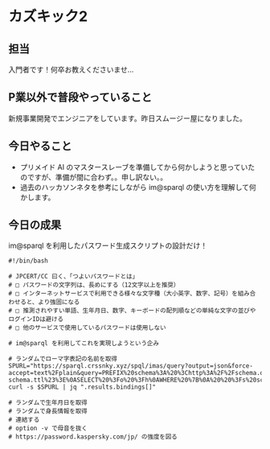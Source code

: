 # カズキック2

## 担当

入門者です！何卒お教えくださいませ...

## P業以外で普段やっていること

新規事業開発でエンジニアをしています。昨日スムージー屋になりました。

## 今日やること

- プリメイド AI のマスタースレーブを準備してから何かしようと思っていたのですが、準備が間に合わず。。申し訳ない。。
- 過去のハッカソンネタを参考にしながら im@sparql の使い方を理解して何かします。

## 今日の成果

im@sparql を利用したパスワード生成スクリプトの設計だけ！

```
#!/bin/bash

# JPCERT/CC 曰く、「つよいパスワードとは」
# □ パスワードの文字列は、長めにする（12文字以上を推奨）
# □ インターネットサービスで利用できる様々な文字種（大小英字、数字、記号）を組み合わせると、より強固になる
# □ 推測されやすい単語、生年月日、数字、キーボードの配列順などの単純な文字の並びやログインIDは避ける
# □ 他のサービスで使用しているパスワードは使用しない

# im@sparql を利用してこれを実現しようという企み

# ランダムでローマ字表記の名前を取得
SPURL="https://sparql.crssnky.xyz/spql/imas/query?output=json&force-accept=text%2Fplain&query=PREFIX%20schema%3A%20%3Chttp%3A%2F%2Fschema.org%2F%3E%0APREFIX%20imas%3A%20%3Chttps%3A%2F%2Fsparql.crssnky.xyz%2Fimasrdf%2FURIs%2Fimas-schema.ttl%23%3E%0ASELECT%20%3Fo%20%3Fh%0AWHERE%20%7B%0A%20%20%3Fs%20schema%3Aname%7Cschema%3AalternateName%20%3Fo%3B%0A%20%20%20%20%20schema%3Aheight%20%3Fh.%0A%7Dorder%20by%20rand()"
curl -s $SPURL | jq ".results.bindings[]"

# ランダムで生年月日を取得
# ランダムで身長情報を取得
# 連結する
# option -v で母音を抜く
# https://password.kaspersky.com/jp/ の強度を図る
```
